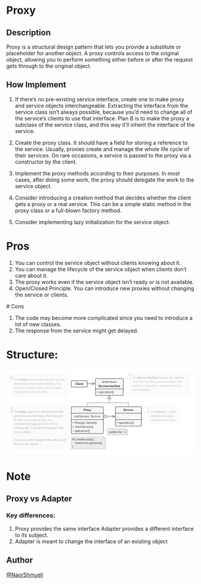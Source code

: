 ﻿# Proxy

## Description

Proxy is a structural design pattern that lets you provide a substitute or placeholder for another object. A proxy controls access to the original object, allowing you to perform something either before or after the request gets through to the original object.

## How Implement

 1. If there’s no pre-existing service interface, create one to make proxy and service objects interchangeable. Extracting the interface from the service class isn’t always possible, because you’d need to change all of the service’s clients to use that interface. Plan B is to make the proxy a subclass of the service class, and this way it’ll inherit the interface of the service.

 2. Create the proxy class. It should have a field for storing a reference to the service. Usually, proxies create and manage the whole life cycle of their services. On rare occasions, a service is passed to the proxy via a constructor by the client.

 3. Implement the proxy methods according to their purposes. In most cases, after doing some work, the proxy should delegate the work to the service object.

 4. Consider introducing a creation method that decides whether the client gets a proxy or a real service. This can be a simple static method in the proxy class or a full-blown factory method.

 5. Consider implementing lazy initialization for the service object.

# Pros

 1. You can control the service object without clients knowing about it.
 2. You can manage the lifecycle of the service object when clients don’t care about it.
 3. The proxy works even if the service object isn’t ready or is not available.
 4. Open/Closed Principle. You can introduce new proxies without changing the service or clients.

<div style={color:'red'}> # Cons</div>
 
 1. The code may become more complicated since you need to introduce a lot of new classes.
 2. The response from the service might get delayed.

# Structure:

![Structure](https://github.com/NaorShmueli/DesignPatterns/blob/master/DesignPatterns/StructuralPatterns/Images/Proxy.JPG?raw=true)

# Note
## Proxy vs Adapter
### Key differences:

 1. Proxy provides the same interface
    Adapter provides a different interface to its subject. 
 2. Adapter is meant to change the interface of an existing object

## Author

[@NaorShmueli](https://www.linkedin.com/in/naor-shmueli-681b06127)




